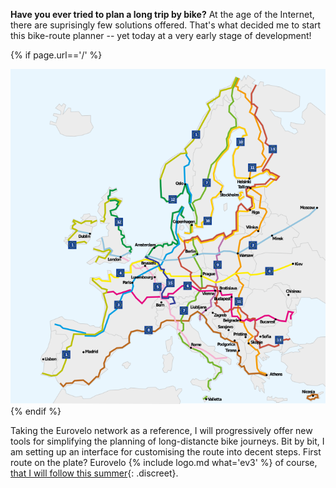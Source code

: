 **Have you ever tried to plan a long trip by bike?** At the age of the Internet, there are suprisingly few solutions offered. That's what decided me to start this bike-route planner -- yet today at a very early stage of development!

{% if page.url=='/' %} <div><img title="The Eurovelo Network" src="/img/2016-05-24-eurovelo-network.png"/></div> {% endif %}

Taking the Eurovelo network as a reference, I will progressively offer new tools for simplifying the planning of long-distancte bike journeys. Bit by bit, I am setting up an interface for customising the route into decent steps. First route on the plate? Eurovelo {% include logo.md what='ev3' %} of course, [that I will follow this summer](/blogs/a-ride-on-eurovelo-3){: .discreet}.